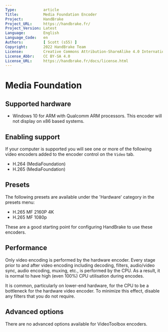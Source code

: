 ```yaml
---
Type:            article
Title:           Media Foundation Encoder
Project:         HandBrake
Project_URL:     https://handbrake.fr/
Project_Version: Latest
Language:        English
Language_Code:   en
Authors:         [ Scott (s55) ]
Copyright:       2022 HandBrake Team
License:         Creative Commons Attribution-ShareAlike 4.0 International
License_Abbr:    CC BY-SA 4.0
License_URL:     https://handbrake.fr/docs/license.html
---
```


Media Foundation
==================

## Supported hardware

- Windows 10 for ARM with Qualcomm ARM processors. This encoder will not display on x86 based systems.

## Enabling support

If your computer is supported you will see one or more of the following video encoders added to the encoder control on the `Video` tab.

- H.264 (MediaFoundation)
- H.265 (MediaFoundation)

## Presets

The following presets are available under the 'Hardware' category in the presets menu:

- H.265 MF 2160P 4K
- H.265 MF 1080p

These are a good starting point for configuring HandBrake to use these encoders.

## Performance

Only video encoding is performed by the hardware encoder. Every stage prior to and after video encoding including decoding, filters, audio/video sync, audio encoding, muxing, etc., is performed by the CPU. As a result, it is normal to have high (even 100%) CPU utilisation during encodes.

It is common, particularly on lower-end hardware, for the CPU to be a bottleneck for the hardware video encoder. To minimize this effect, disable any filters that you do not require.

## Advanced options

There are no advanced options available for VideoToolbox encoders.
